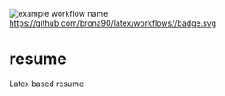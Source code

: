 ![example workflow name](https://github.com/actions/hello-world/workflows/Build%20LaTeX%20document/badge.svg)
https://github.com/brona90/latex/workflows//badge.svg


# resume
Latex based resume
